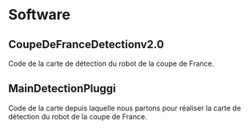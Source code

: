 # Software

## CoupeDeFranceDetectionv2.0

Code de la carte de détection du robot de la coupe de France.

## MainDetectionPluggi

Code de la carte depuis laquelle nous partons pour réaliser la carte de détection du robot de la coupe de France.
